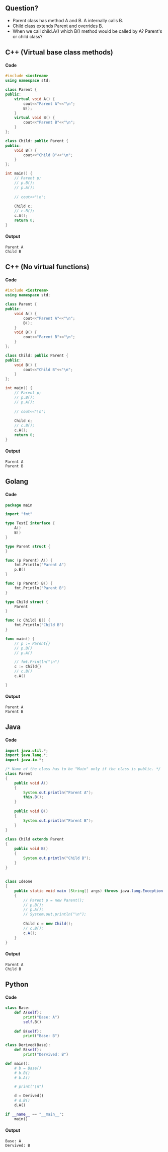 ## Question?

- Parent class has method A and B. A internally calls B.
- Child class extends Parent and overrides B.
- When we call child.A() which B() method would be called by A? Parent's or child class?

## C++ (Virtual base class methods)

#### Code

```cpp
#include <iostream>
using namespace std;

class Parent {
public:
	virtual void A() {
		cout<<"Parent A"<<"\n";
		B();
	}
	virtual void B() {
		cout<<"Parent B"<<"\n";
	}
};

class Child: public Parent {
public:
	void B() {
		cout<<"Child B"<<"\n";
	}
};

int main() {
	// Parent p;
	// p.B();
	// p.A();
	
	// cout<<"\n";
	
	Child c;
	// c.B();
	c.A();
	return 0;
}
```

#### Output

```
Parent A
Child B
```

## C++ (No virtual functions)

#### Code

```cpp
#include <iostream>
using namespace std;

class Parent {
public:
	void A() {
		cout<<"Parent A"<<"\n";
		B();
	}
	void B() {
		cout<<"Parent B"<<"\n";
	}
};

class Child: public Parent {
public:
	void B() {
		cout<<"Child B"<<"\n";
	}
};

int main() {
	// Parent p;
	// p.B();
	// p.A();
	
	// cout<<"\n";
	
	Child c;
	// c.B();
	c.A();
	return 0;
}
```

#### Output

```
Parent A
Parent B
```

## Golang

#### Code

```go
package main

import "fmt"

type TestI interface {
	A()
	B()
}

type Parent struct {
}

func (p Parent) A() {
	fmt.Println("Parent A")
	p.B()
}

func (p Parent) B() {
	fmt.Println("Parent B")
}

type Child struct {
	Parent
}

func (c Child) B() {
	fmt.Println("Child B")
}

func main() {
	// p := Parent{}
	// p.B()
	// p.A()

	// fmt.Println("\n")
	c := Child{}
	// c.B()
	c.A()

}
```

#### Output

```
Parent A
Parent B
```

## Java

#### Code

```java
import java.util.*;
import java.lang.*;
import java.io.*;

/* Name of the class has to be "Main" only if the class is public. */
class Parent 
{
	public void A() 
	{
		System.out.println("Parent A");
		this.B();
	}
	
	public void B() 
	{
		System.out.println("Parent B");
	}
}
	
class Child extends Parent 
{
	public void B() 
	{
		System.out.println("Child B");
	}
}
	
	
class Ideone
{	
	public static void main (String[] args) throws java.lang.Exception
	{
		// Parent p = new Parent();
		// p.B();
		// p.A();
		// System.out.println("\n");
		
		Child c = new Child();
		// c.B();
		c.A();
	}
}
```

#### Output

```
Parent A
Child B
```

## Python

#### Code

```python
class Base:
    def A(self):
        print("Base: A")
        self.B()
    
    def B(self):
        print("Base: B")

class Derived(Base):
    def B(self):
        print("Dervived: B")

def main():
    # b = Base()
    # b.B()
    # b.A()

    # print("\n")

    d = Derived()
    # d.B()
    d.A()

if __name__ == "__main__":
    main()
```

#### Output

```
Base: A
Dervived: B
```